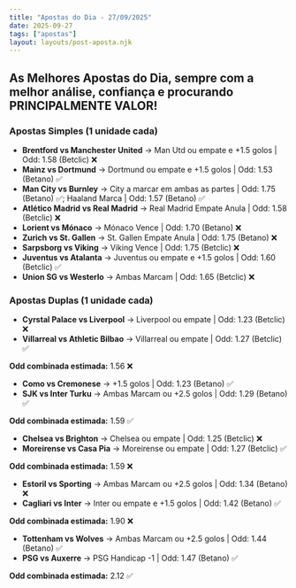 ```yaml
---
title: "Apostas do Dia - 27/09/2025"
date: 2025-09-27
tags: ["apostas"]
layout: layouts/post-aposta.njk
---
```


## As Melhores Apostas do Dia, sempre com a melhor análise, confiança e procurando PRINCIPALMENTE VALOR!

### Apostas Simples (1 unidade cada)

- **Brentford vs Manchester United** → Man Utd ou empate e +1.5 golos | Odd: 1.58 (Betclic) ❌
- **Mainz vs Dortmund** → Dortmund ou empate e +1.5 golos | Odd: 1.53 (Betano) ✅
- **Man City vs Burnley** → City a marcar em ambas as partes | Odd: 1.75 (Betano) ✅; Haaland Marca | Odd: 1.57 (Betano) ✅
- **Atlético Madrid vs Real Madrid** → Real Madrid Empate Anula | Odd: 1.58 (Betclic) ❌
- **Lorient vs Mónaco** → Mónaco Vence | Odd: 1.70 (Betano) ❌
- **Zurich vs St. Gallen** → St. Gallen Empate Anula | Odd: 1.75 (Betano) ❌
- **Sarpsborg vs Viking** → Viking Vence | Odd: 1.75 (Betclic) ❌
- **Juventus vs Atalanta** → Juventus ou empate e +1.5 golos | Odd: 1.60 (Betclic) ✅
- **Union SG vs Westerlo** → Ambas Marcam | Odd: 1.65 (Betclic) ❌


### Apostas Duplas (1 unidade cada)

- **Cyrstal Palace vs Liverpool** → Liverpool ou empate | Odd: 1.23 (Betclic) ❌
- **Villarreal vs Athletic Bilbao** → Villarreal ou empate | Odd: 1.27 (Betclic) ✅

**Odd combinada estimada:** 1.56 ❌

- **Como vs Cremonese** → +1.5 golos | Odd: 1.23 (Betano) ✅
- **SJK vs Inter Turku** → Ambas Marcam ou +2.5 golos | Odd: 1.29 (Betano) ✅

**Odd combinada estimada:** 1.59 ✅

- **Chelsea vs Brighton** → Chelsea ou empate | Odd: 1.25 (Betclic) ❌
- **Moreirense vs Casa Pia** → Moreirense ou empate | Odd: 1.27 (Betclic) ✅

**Odd combinada estimada:** 1.59 ❌

- **Estoril vs Sporting** → Ambas Marcam ou +2.5 golos | Odd: 1.34 (Betano) ❌
- **Cagliari vs Inter** → Inter ou empate e +1.5 golos | Odd: 1.42 (Betano) ✅

**Odd combinada estimada:** 1.90 ❌

- **Tottenham vs Wolves** → Ambas Marcam ou +2.5 golos | Odd: 1.44 (Betano) ✅
- **PSG vs Auxerre** → PSG Handicap -1 | Odd: 1.47 (Betano) ✅

**Odd combinada estimada:** 2.12 ✅